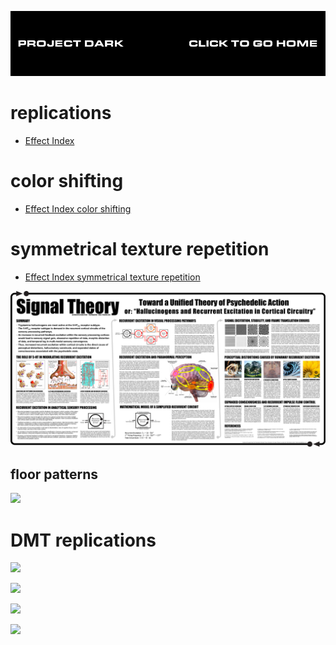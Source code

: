 [![](media/project_dark_home.png)](documentation.md)

# replications

- [Effect Index](https://www.effectindex.com)

# color shifting

- [Effect Index color shifting](https://www.effectindex.com/effects/colour-shifting)

# symmetrical texture repetition

- [Effect Index symmetrical texture repetition](https://www.effectindex.com/effects/symmetrical-texture-repetition)

![](media/signal_theory_poster.png)

## floor patterns

[![](https://img.youtube.com/vi/KfHALzDK7jQ/maxresdefault.jpg)](https://www.youtube.com/embed/KfHALzDK7jQ)

# DMT replications

[![](https://i.imgur.com/xy54YvA.gif)](https://i.imgur.com/xy54YvA.gifv)

[![](https://i.imgur.com/xy54YvA.gif)](https://i.imgur.com/xy54YvA.gifv)

[![](https://img.youtube.com/vi/ayzR73pRsFs/maxresdefault.jpg)](https://www.youtube.com/embed/ayzR73pRsFs)

[![](https://img.youtube.com/vi/c8U4wNp3XyU/0.jpg)](https://www.youtube.com/embed/c8U4wNp3XyU)
